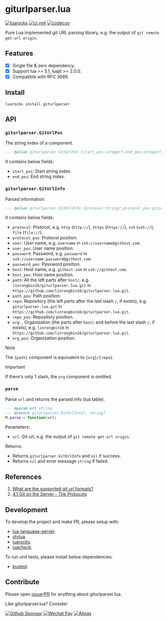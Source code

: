 # giturlparser.lua

<a href="https://luarocks.org/modules/linrongbin16/giturlparser"><img alt="luarocks" src="https://custom-icon-badges.demolab.com/luarocks/v/linrongbin16/giturlparser?label=LuaRocks&labelColor=2C2D72&logo=tag&logoColor=fff&color=blue" /></a>
<a href="https://github.com/linrongbin16/giturlparser.lua/actions/workflows/ci.yml"><img alt="ci.yml" src="https://img.shields.io/github/actions/workflow/status/linrongbin16/giturlparser.lua/ci.yml?label=GitHub%20CI&labelColor=181717&logo=github&logoColor=fff" /></a>
<a href="https://app.codecov.io/github/linrongbin16/giturlparser.lua"><img alt="codecov" src="https://img.shields.io/codecov/c/github/linrongbin16/giturlparser.lua?logo=codecov&logoColor=F01F7A&label=Codecov" /></a>

Pure Lua implemented git URL parsing library, e.g. the output of `git remote get-url origin`.

## Features

- [x] Single file & zero dependency.
- [x] Support lua >= 5.1, luajit >= 2.0.0.
- [x] Compatible with RFC 3689.

## Install

`luarocks install giturlparser`

## API

### `giturlparser.GitUrlPos`

The string index of a component.

```lua
--- @alias giturlparser.GitUrlPos {start_pos:integer?,end_pos:integer?}
```

It contains below fields:

- `start_pos`: Start string index.
- `end_pos`: End string index.

### `giturlparser.GitUrlInfo`

Parsed information.

```lua
--- @alias giturlparser.GitUrlInfo {protocol:string?,protocol_pos:giturlparser.GitUrlPos?,user:string?,user_pos:giturlparser.GitUrlPos?,password:string?,password_pos:giturlparser.GitUrlPos?,host:string?,host_pos:giturlparser.GitUrlPos?,org:string?,org_pos:giturlparser.GitUrlPos?,repo:string,repo_pos:giturlparser.GitUrlPos,path:string,path_pos:giturlparser.GitUrlPos}
```

It contains below fields:

- `protocol`: Protocol, e.g. `http` (`http://`), `https` (`https://`), `ssh` (`ssh://`), `file` (`file://`).
- `protocol_pos`: Protocol position.
- `user`: User name, e.g. `username` in `ssh://username@githost.com`.
- `user_pos`: User name position.
- `password`: Password, e.g. `password` in `ssh://username:password@githost.com`.
- `password_pos`: Password position.
- `host`: Host name, e.g. `githost.com` in `ssh://githost.com`.
- `host_pos`: Host name position.
- `path`: All the left parts after `host/`, e.g. `linrongbin16/giturlparser.lua.git` in `https://github.com/linrongbin16/giturlparser.lua.git`.
- `path_pos`: Path position.
- `repo`: Repository (the left parts after the last slash `/`, if exists), e.g. `giturlparser.lua.git` in `https://github.com/linrongbin16/giturlparser.lua.git`.
- `repo_pos`: Repository position.
- `org`: , Organization (the parts after `host/` and before the last slash `/`, if exists), e.g. `linrongbin16` in `https://github.com/linrongbin16/giturlparser.lua.git`.
- `org_pos`: Organization position.

> [!NOTE]
>
> The `{path}` component is equivalent to `{org}/{repo}`.

> [!IMPORTANT]
>
> If there's only 1 slash, the `org` component is omitted.

### `parse`

Parse `url` and returns the parsed info (lua table).

```lua
--- @param url string
--- @return giturlparser.GitUrlInfo?, string?
M.parse = function(url)
```

Parameters:

- `url`: Git url, e.g. the output of `git remote get-url origin`.

Returns:

- Returns `giturlparser.GitUrlInfo` and `nil` if success.
- Returns `nil` and error message `string` if failed.

## References

1. [What are the supported git url formats?](https://stackoverflow.com/questions/31801271/what-are-the-supported-git-url-formats)
2. [4.1 Git on the Server - The Protocols](https://git-scm.com/book/en/v2/Git-on-the-Server-The-Protocols)

## Development

To develop the project and make PR, please setup with:

- [lua-language-server](https://github.com/LuaLS/lua-language-server).
- [stylua](https://github.com/JohnnyMorganz/StyLua).
- [luarocks](https://luarocks.org/).
- [luacheck](https://github.com/mpeterv/luacheck).

To run unit tests, please install below dependencies:

- [busted](https://github.com/lunarmodules/busted).

## Contribute

Please open [issue](https://github.com/linrongbin16/giturlparser.lua/issues)/[PR](https://github.com/linrongbin16/giturlparser.lua/pulls) for anything about giturlparser.lua.

Like giturlparser.lua? Consider

[![Github Sponsor](https://img.shields.io/badge/-Sponsor%20Me%20on%20Github-magenta?logo=github&logoColor=white)](https://github.com/sponsors/linrongbin16)
[![Wechat Pay](https://img.shields.io/badge/-Tip%20Me%20on%20WeChat-brightgreen?logo=wechat&logoColor=white)](https://github.com/linrongbin16/lin.nvim/wiki/Sponsor)
[![Alipay](https://img.shields.io/badge/-Tip%20Me%20on%20Alipay-blue?logo=alipay&logoColor=white)](https://github.com/linrongbin16/lin.nvim/wiki/Sponsor)
